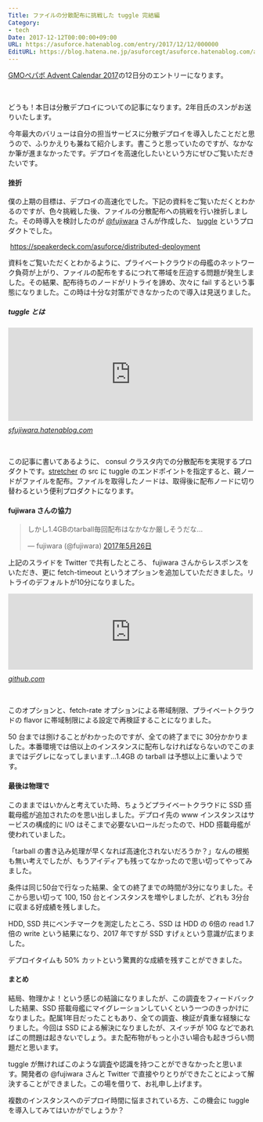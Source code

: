 ```yaml
---
Title: ファイルの分散配布に挑戦した tuggle 完結編
Category:
- tech
Date: 2017-12-12T00:00:00+09:00
URL: https://asuforce.hatenablog.com/entry/2017/12/12/000000
EditURL: https://blog.hatena.ne.jp/asuforcegt/asuforce.hatenablog.com/atom/entry/8599973812325662906
---
```


<p><a href="https://qiita.com/advent-calendar/2017/pepabo">GMOペパボ Advent Calendar 2017</a>の12日分のエントリーになります。</p>
<p> </p>
<p>どうも！本日は分散デプロイについての記事になります。2年目氏のスンがお送りいたします。</p>
<p>今年最大のバリューは自分の担当サービスに分散デプロイを導入したことだと思うので、ふりかえりも兼ねて紹介します。書こうと思っていたのですが、なかなか筆が進まなかったです。デプロイを高速化したいという方にぜひご覧いただきたいです。</p>
<h4>挫折</h4>
<p>僕の上期の目標は、デプロイの高速化でした。下記の資料をご覧いただくとわかるのですが、色々挑戦した後、ファイルの分散配布への挑戦を行い挫折しました。その時導入を検討したのが <a href="https://twitter.com/fujiwara">@fujiwara</a> さんが作成した、 <a href="https://github.com/fujiwara/tuggle">tuggle</a> というプロダクトでした。</p>
<p> <a href="https://speakerdeck.com/asuforce/distributed-deployment">https://speakerdeck.com/asuforce/distributed-deployment</a></p>
<p>資料をご覧いただくとわかるように、プライベートクラウドの母艦のネットワーク負荷が上がり、ファイルの配布をするにつれて帯域を圧迫する問題が発生しました。その結果、配布待ちのノードがリトライを諦め、次々に fail するという事態になりました。この時は十分な対策ができなかったので導入は見送りました。</p>
<h5>tuggle とは</h5>
<p><iframe class="embed-card embed-blogcard" style="display: block; width: 100%; height: 190px; max-width: 500px; margin: 10px 0px;" title="Consulクラスタ内でファイルを分散配布する tuggle を書いた - 酒日記 はてな支店" src="https://hatenablog-parts.com/embed?url=http%3A%2F%2Fsfujiwara.hatenablog.com%2Fentry%2F2017%2F02%2F14%2F090000" frameborder="0" scrolling="no"></iframe><cite class="hatena-citation"><a href="http://sfujiwara.hatenablog.com/entry/2017/02/14/090000">sfujiwara.hatenablog.com</a></cite></p>
<p> </p>
<p>この記事に書いてあるように、 consul クラスタ内での分散配布を実現するプロダクトです。<a href="https://github.com/fujiwara/stretcher">stretcher</a> の src に tuggle のエンドポイントを指定すると、親ノードがファイルを配布。ファイルを取得したノードは、取得後に配布ノードに切り替わるという便利プロダクトになります。</p>
<h4>fujiwara さんの協力</h4>
<blockquote class="twitter-tweet" data-lang="ja">
<p dir="ltr" lang="ja">しかし1.4GBのtarball毎回配布はなかなか厳しそうだな…</p>
— fujiwara (@fujiwara) <a href="https://twitter.com/fujiwara/status/867992168354283521?ref_src=twsrc%5Etfw">2017年5月26日</a></blockquote>
<p>
<script async="" src="https://platform.twitter.com/widgets.js" charset="utf-8"></script>
</p>
<p>上記のスライドを Twitter で共有したところ、 fujiwara さんからレスポンスをいただき、更に fetch-timeout というオプションを追加していただきました。リトライのデフォルトが10分になりました。</p>
<p><iframe class="embed-card embed-webcard" style="display: block; width: 100%; height: 155px; max-width: 500px; margin: 10px 0px;" title="Add health check to consul service for tuggle process · fujiwara/tuggle@d31cf6e" src="https://hatenablog-parts.com/embed?url=https%3A%2F%2Fgithub.com%2Ffujiwara%2Ftuggle%2Fcommit%2Fd31cf6e293ffe4b883a4f6643353c278b424cb29" frameborder="0" scrolling="no"></iframe><cite class="hatena-citation"><a href="https://github.com/fujiwara/tuggle/commit/d31cf6e293ffe4b883a4f6643353c278b424cb29">github.com</a></cite></p>
<p> </p>
<p>このオプションと、fetch-rate オプションによる帯域制限、プライベートクラウドの flavor に帯域制限による設定で再検証することになりました。</p>
<p>50 台までは捌けることがわかったのですが、全ての終了までに 30分かかりました。本番環境では倍以上のインスタンスに配布しなければならないのでこのままではデグレになってしまいます...1.4GB の tarball は予想以上に重いようです。</p>
<h4>最後は物理で</h4>
<p>このままではいかんと考えていた時、ちょうどプライベートクラウドに SSD 搭載母艦が追加されたのを思い出しました。デプロイ先の www インスタンスはサービスの構成的に I/O はそこまで必要ないロールだったので、HDD 搭載母艦が使われていました。</p>
<p>「tarball の書き込み処理が早くなれば高速化されないだろうか？」なんの根拠も無い考えでしたが、もうアイディアも残ってなかったので思い切ってやってみました。</p>
<p>条件は同じ50台で行なった結果、全ての終了までの時間が3分になりました。そこから思い切って 100, 150 台とインスタンスを増やしましたが、どれも 3分台に収まる好成績を残しました。</p>
<p>HDD, SSD 共にベンチマークを測定したところ、SSD は HDD の 6倍の read 1.7倍の write という結果になり、2017 年ですが SSD すげぇという意識が広まりました。</p>
<p>デプロイタイムも 50% カットという驚異的な成績を残すことができました。</p>
<h4>まとめ</h4>
<p>結局、物理かよ！という感じの結論になりましたが、この調査をフィードバックした結果、SSD 搭載母艦にマイグレーションしていくという一つのきっかけになりました。配属1年目だったこともあり、全ての調査、検証が貴重な経験になりました。今回は SSD による解決になりましたが、スイッチが 10G などであればこの問題は起きないでしょう。また配布物がもっと小さい場合も起きづらい問題だと思います。</p>
<p>tuggle が無ければこのような調査や認識を持つことができなかったと思います。開発者の @fujiwara さんと Twitter で直接やりとりができたことによって解決することができました。この場を借りて、お礼申し上げます。</p>
<p>複数のインスタンスへのデプロイ時間に悩まされている方、この機会に tuggle を導入してみてはいかがでしょうか？</p>
